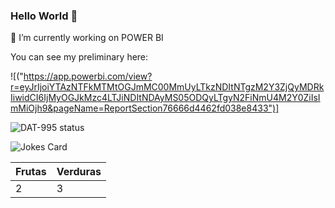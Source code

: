 ### Hello World 👋

🔭  I’m currently working on POWER BI

You can see my preliminary here:

![("https://app.powerbi.com/view?r=eyJrIjoiYTAzNTFkMTMtOGJmMC00MmUyLTkzNDItNTgzM2Y3ZjQyMDRkIiwidCI6IjMyOGJkMzc4LTJiNDItNDAyMS05ODQyLTgyN2FiNmU4M2Y0ZiIsImMiOjh9&pageName=ReportSection76666d4462fd038e8433")]

![DAT-995 status](https://github-readme-stats.vercel.app/api?username=DAT-995&show_icons=true&locale=en)

![Jokes Card](https://readme-jokes.vercel.app/api)

Frutas | Verduras
-------|-------
2      | 3

